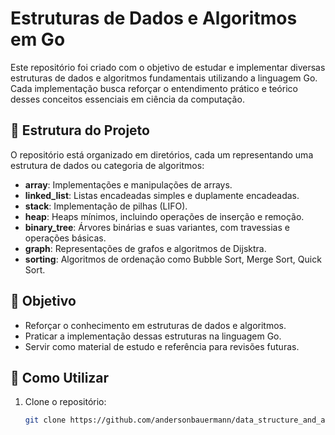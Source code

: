 # Estruturas de Dados e Algoritmos em Go

Este repositório foi criado com o objetivo de estudar e implementar diversas estruturas de dados e algoritmos fundamentais utilizando a linguagem Go.  
Cada implementação busca reforçar o entendimento prático e teórico desses conceitos essenciais em ciência da computação.

## 📁 Estrutura do Projeto

O repositório está organizado em diretórios, cada um representando uma estrutura de dados ou categoria de algoritmos:

- **array**: Implementações e manipulações de arrays.
- **linked_list**: Listas encadeadas simples e duplamente encadeadas.
- **stack**: Implementação de pilhas (LIFO).
- **heap**: Heaps mínimos, incluindo operações de inserção e remoção.
- **binary_tree**: Árvores binárias e suas variantes, com travessias e operações básicas.
- **graph**: Representações de grafos e algoritmos de Dijsktra.
- **sorting**: Algoritmos de ordenação como Bubble Sort, Merge Sort, Quick Sort.

## 🎯 Objetivo

- Reforçar o conhecimento em estruturas de dados e algoritmos.
- Praticar a implementação dessas estruturas na linguagem Go.
- Servir como material de estudo e referência para revisões futuras.

## 🚀 Como Utilizar

1. Clone o repositório:

   ```bash
   git clone https://github.com/andersonbauermann/data_structure_and_algorithms.git

